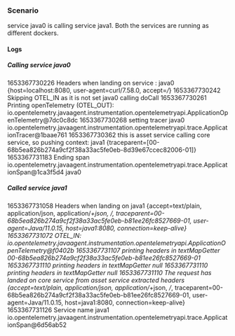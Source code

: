 ### Scenario
service java0 is calling service java1. Both the services are running as different dockers.

#### Logs

##### Calling service java0
1653367730226 Headers when landing on service : java0 {host=localhost:8080, user-agent=curl/7.58.0, accept=*/*}
1653367730242 Skipping OTEL_IN as it is not set java0 calling doCall
1653367730261 Printing openTelemetry (OTEL_OUT): io.opentelemetry.javaagent.instrumentation.opentelemetryapi.ApplicationOpenTelemetry@7dc0c8dc
1653367730268 setting tracer java0 io.opentelemetry.javaagent.instrumentation.opentelemetryapi.trace.ApplicationTracer@1baae761
1653367730362 this is asset service calling core service, so pushing context: java1 {traceparent=[00-68b5ea826b274a9cf2f38a33ac5fe0eb-8d39e67ccec82006-01]}
1653367731183 Ending span io.opentelemetry.javaagent.instrumentation.opentelemetryapi.trace.ApplicationSpan@1ca3f5d4 java0

##### Called service java1
1653367731058 Headers when landing on java1 {accept=text/plain, application/json, application/*+json, */*, traceparent=00-68b5ea826b274a9cf2f38a33ac5fe0eb-b81ee26fc8527669-01, user-agent=Java/11.0.15, host=java1:8080, connection=keep-alive}
1653367731072 OTEL_IN: io.opentelemetry.javaagent.instrumentation.opentelemetryapi.ApplicationOpenTelemetry@f0402b
1653367731107 printing headers in textMapGetter 00-68b5ea826b274a9cf2f38a33ac5fe0eb-b81ee26fc8527669-01
1653367731110 printing headers in textMapGetter null
1653367731110 printing headers in textMapGetter null
1653367731110 The request has landed on core service from asset service extracted headers {accept=text/plain, application/json, application/*+json, */*, traceparent=00-68b5ea826b274a9cf2f38a33ac5fe0eb-b81ee26fc8527669-01, user-agent=Java/11.0.15, host=java1:8080, connection=keep-alive}
1653367731126 Service name java1 io.opentelemetry.javaagent.instrumentation.opentelemetryapi.trace.ApplicationSpan@6d56ab52
